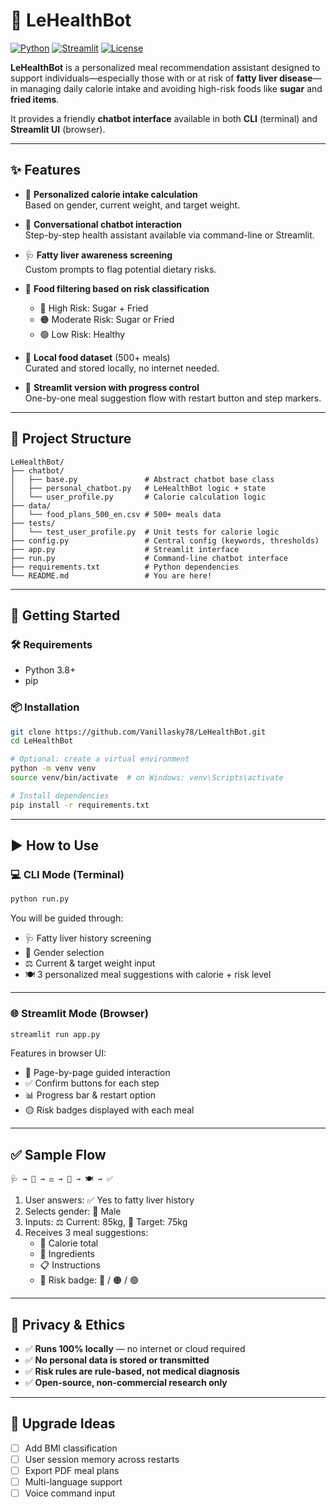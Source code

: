 # 🥗 LeHealthBot

[![Python](https://img.shields.io/badge/python-3.8%2B-blue)](https://www.python.org/)
[![Streamlit](https://img.shields.io/badge/Streamlit-UI-red)](https://streamlit.io/)
[![License](https://img.shields.io/badge/license-MIT-green)](LICENSE)

**LeHealthBot** is a personalized meal recommendation assistant designed to support individuals—especially those with or at risk of **fatty liver disease**—in managing daily calorie intake and avoiding high-risk foods like **sugar** and **fried items**.

It provides a friendly **chatbot interface** available in both **CLI** (terminal) and **Streamlit UI** (browser).

---

## ✨ Features

- 🔢 **Personalized calorie intake calculation**  
  Based on gender, current weight, and target weight.

- 💬 **Conversational chatbot interaction**  
  Step-by-step health assistant available via command-line or Streamlit.

- 🩺 **Fatty liver awareness screening**  
  Custom prompts to flag potential dietary risks.

- 🧠 **Food filtering based on risk classification**  
  - 🔴 High Risk: Sugar + Fried  
  - 🟠 Moderate Risk: Sugar or Fried  
  - 🟢 Low Risk: Healthy

- 📂 **Local food dataset** (500+ meals)  
  Curated and stored locally, no internet needed.

- 🔄 **Streamlit version with progress control**  
  One-by-one meal suggestion flow with restart button and step markers.

---

## 📁 Project Structure

```
LeHealthBot/
├── chatbot/
│   ├── base.py               # Abstract chatbot base class
│   ├── personal_chatbot.py   # LeHealthBot logic + state
│   └── user_profile.py       # Calorie calculation logic
├── data/
│   └── food_plans_500_en.csv # 500+ meals data
├── tests/
│   └── test_user_profile.py  # Unit tests for calorie logic
├── config.py                 # Central config (keywords, thresholds)
├── app.py                    # Streamlit interface
├── run.py                    # Command-line chatbot interface
├── requirements.txt          # Python dependencies
└── README.md                 # You are here!
```

---

## 🚀 Getting Started

### 🛠 Requirements

- Python 3.8+
- pip

### 📦 Installation

```bash
git clone https://github.com/Vanillasky78/LeHealthBot.git
cd LeHealthBot

# Optional: create a virtual environment
python -m venv venv
source venv/bin/activate  # on Windows: venv\Scripts\activate

# Install dependencies
pip install -r requirements.txt
```

---

## ▶️ How to Use

### 💻 CLI Mode (Terminal)

```bash
python run.py
```

You will be guided through:

- 🩺 Fatty liver history screening  
- 👤 Gender selection  
- ⚖️ Current & target weight input  
- 🍽️ 3 personalized meal suggestions with calorie + risk level

---

### 🌐 Streamlit Mode (Browser)

```bash
streamlit run app.py
```

Features in browser UI:

- 👣 Page-by-page guided interaction
- ✅ Confirm buttons for each step
- 📊 Progress bar & restart option
- 🟡 Risk badges displayed with each meal

---

## ✅ Sample Flow

```
🩺 → 👤 → ⚖️ → 🎯 → 🍽️ → ✅
```

1. User answers: ✅ Yes to fatty liver history  
2. Selects gender: 👨 Male  
3. Inputs: ⚖️ Current: 85kg, 🎯 Target: 75kg  
4. Receives 3 meal suggestions:
   - 🔢 Calorie total  
   - 🍲 Ingredients  
   - 📋 Instructions  
   - 🛑 Risk badge: 🔴 / 🟠 / 🟢

---

## 🔐 Privacy & Ethics

- ✅ **Runs 100% locally** — no internet or cloud required  
- ✅ **No personal data is stored or transmitted**  
- ✅ **Risk rules are rule-based, not medical diagnosis**  
- ✅ **Open-source, non-commercial research only**

---

## 📌 Upgrade Ideas

- ☐ Add BMI classification  
- ☐ User session memory across restarts  
- ☐ Export PDF meal plans  
- ☐ Multi-language support  
- ☐ Voice command input
